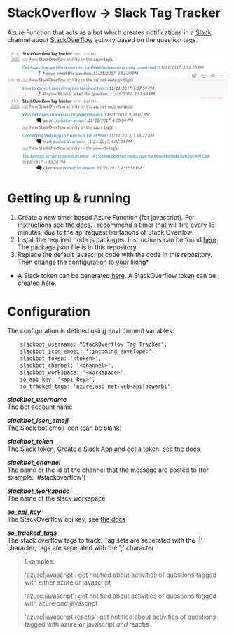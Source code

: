 # StackOverflow -> Slack Tag Tracker
Azure Function that acts as a bot which creates notifications in a [Slack](https://slack.com/) channel about [StackOverflow](https://stackoverflow.com/) activity based on the question tags.

![Overview](media/slack.PNG?raw=true )

# Getting up & running

1. Create a new timer based Azure Function (for javascript). For instructions see [the docs](https://docs.microsoft.com/en-us/azure/azure-functions/functions-create-first-azure-function). I recommend a timer that will fire every 15 minutes, due to the api request limitations of Stack Overflow.
2. Install the required node.js packages. Instructions can be found [here](https://docs.microsoft.com/en-us/azure/azure-functions/functions-reference-node#node-version-and-package-management). The package.json file is in this repository.
3. Replace the default javascript code with the code in this repository. Then change the configuration to your liking*

* A Slack token can be generated [here](https://api.slack.com/apps). A StackOverflow token can be created [here](https://stackapps.com/apps/oauth/register).

# Configuration

The configuration is defined using environment variables:

        slackbot_username: "StackOverflow Tag Tracker",
        slackbot_icon_emoji: ':incoming_envelope:',
        slackbot_token: '<token>',
        slackbot_channel: '<channel>',
        slackbot_workspace: '<workspace>',
        so_api_key: '<api key>',
        so_tracked_tags: 'azure;asp.net-web-api|powerbi',
        
***slackbot_username***       
  The bot account name

***slackbot_icon_emoji***       
  The Slack bot emoji icon (can be blank)

***slackbot_token***       
  The Slack token, Create a Slack App and get a token. see [the docs](https://api.slack.com/slack-apps) 

***slackbot_channel***       
  The name or the id of the channel that the message are posted to (for example: '#stackoverflow')

***slackbot_workspace***       
  The name of the slack workspace

***so_api_key***       
  The StackOverflow api key, see [the docs](https://stackapps.com/apps/oauth/register)

***so_tracked_tags***       
  The stack overflow tags to track. Tag sets are seperated with the '|' character, tags are seperated with the ';' character
  
  > Examples:
  >
  > 'azure|javascript': get notified about activities of questions tagged with either azure *or* javascript
  >
  > 'azure;javascript': get notified about activities of questions tagged with azure *and* javascript
  >
  > 'azure|javascript;reactjs': get notified about activities of questions tagged with azure **or** javascript *and* reactjs
